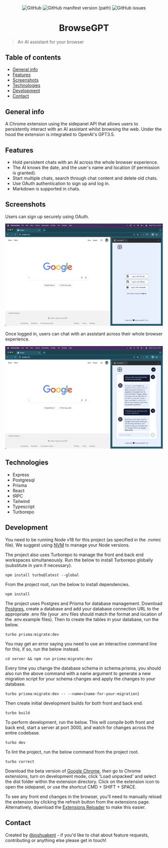 <p align="center">
    <img alt="GitHub" src="https://img.shields.io/github/license/joshkent94/browsegpt" align="center">
    <img alt="GitHub manifest version (path)" src="https://img.shields.io/github/manifest-json/v/joshkent94/browsegpt?filename=extension/public/manifest.json" align="center">
    <img alt="GitHub issues" src="https://img.shields.io/github/issues/joshkent94/browsegpt" align="center">
</p>
<h1 align="center">
    BrowseGPT
</h1>

> An AI assistant for your browser

## Table of contents

-   [General info](#general-info)
-   [Features](#features)
-   [Screenshots](#screenshots)
-   [Technologies](#technologies)
-   [Development](#development)
-   [Contact](#contact)

## General info

A Chrome extension using the sidepanel API that allows users to persistently interact with an AI assistant whilst browsing the web. Under the hood the extension is integrated to OpenAI's GPT3.5.

## Features

-   Hold persistent chats with an AI across the whole browser experience.
-   The AI knows the date, and the user's name and location (if permission is granted).
-   Start multiple chats, search through chat content and delete old chats.
-   Use OAuth authentication to sign up and log in.
-   Markdown is supported in chats.

## Screenshots

Users can sign up securely using OAuth.

![Screenshot of log in page](./public/log-in-page.png)

Once logged in, users can chat with an assistant across their whole browser experience.

![Screenshot of app in action](./public/chat-page.png)

## Technologies

-   Express
-   Postgresql
-   Prisma
-   React
-   tRPC
-   Tailwind
-   Typescript
-   Turborepo

## Development

You need to be running Node v18 for this project (as specified in the .nvmrc file). We suggest using [NVM](https://github.com/nvm-sh/nvm) to manage your Node versions.

The project also uses Turborepo to manage the front and back end workspaces simultaneously. Run the below to install Turborepo globally (substitute in yarn if necessary).

```
npm install turbo@latest --global
```

From the project root, run the below to install dependencies.

```
npm install
```

The project uses Postgres and Prisma for database management. Download [Postgres](https://www.postgresql.org/download/), create a database and add your database connection URL to the appropriate .env file (your .env files should match the format and location of the .env.example files). Then to create the tables in your database, run the below.

```
turbo prisma:migrate:dev
```

You may get an error saying you need to use an interactive command line for this, if so, run the below instead.

```
cd server && npm run prisma:migrate:dev
```

Every time you change the database schema in schema.prisma, you should also run the above command with a name argument to generate a new migration script for your schema changes and apply the changes to your database.

```
turbo prisma:migrate:dev -- --name={name-for-your-migration}
```

Then create initial development builds for both front and back end.

```
turbo build
```

To perform development, run the below. This will compile both front and back end, start a server at port 3000, and watch for changes across the entire codebase.

```
turbo dev
```

To lint the project, run the below command from the project root.

```
turbo correct
```

Download the beta version of [Google Chrome](https://www.google.com/intl/en_uk/chrome/beta/), then go to Chrome extensions, turn on development mode, click 'Load unpacked' and select the dist folder within the extension directory. Click on the extension icon to open the sidepanel, or use the shortcut CMD + SHIFT + SPACE.

To see any front end changes in the browser, you'll need to manually reload the extension by clicking the refresh button from the extensions page. Alternatively, download the [Extensions Reloader](https://chrome.google.com/webstore/detail/extensions-reloader/fimgfedafeadlieiabdeeaodndnlbhid) to make this easier.

## Contact

Created by [@joshuakent](mailto:josh.kent94@yahoo.co.uk) - if you'd like to chat about feature requests, contributing or anything else please get in touch!